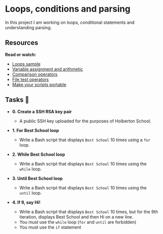 # Loops, conditions and parsing

In this project I am working on loops, conditional statements and understanding parsing.

## Resources

**Read or watch:**
- [Loops sample](https://intranet.alxswe.com/rltoken/wT98UJfv_E2tk4yP9PcLLw)
- [Variable assignment and arithmetic](https://intranet.alxswe.com/rltoken/olvOKX699pq50rkHRE5cSA)
- [Comparison operators](https://intranet.alxswe.com/rltoken/HxohzllkOWh0t4dy_HptIQ)
- [File test operators](https://intranet.alxswe.com/rltoken/g8of2ABPEJfCNtPrDQaqVw)
- [Make your scripts portable](https://intranet.alxswe.com/rltoken/O0Ay21p7tDhfLMsYbtAKug)

## Tasks 📃

- **0. Create a SSH RSA key pair**
	- A public SSH key uploaded for the purposes of Holberton School.

-  **1. For Best School loop**
	- Write a Bash script that displays `Best School` 10 times using a `for` loop.

-  **2. While Best School loop**
	- Write a Bash script that displays `Best School` 10 times using the `while` loop.

- **3. Until Best School loop**
	- Write a Bash script that displays `Best School` 10 times using the `until` loop.

- **4. If 9, say Hi!**
	- Write a Bash script that displays `Best School` 10 times, but for the 9th iteration, displays Best School and then Hi on a new line.
	- You must use the `while` loop (`for` and `until` are forbidden)
	- You must use the `if` statement
